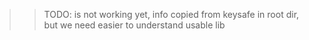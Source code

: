 

>> TODO: is not working yet, info copied from keysafe in root dir, but we need easier to understand usable lib